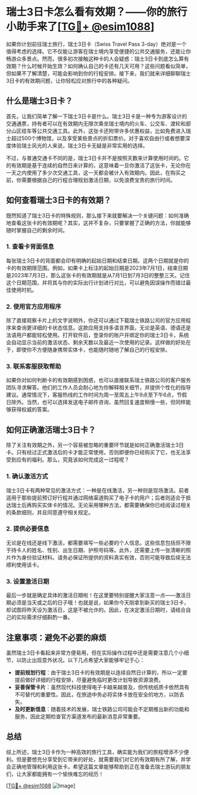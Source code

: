 # 瑞士3日卡怎么看有效期？——你的旅行小助手来了[[TG💪+ @esim1088](https://t.me/s/esim1088)]

如果你计划前往瑞士旅行，瑞士3日卡（Swiss Travel Pass 3-day）绝对是一个值得考虑的选择。它不仅能让游客在瑞士境内享受便捷的公共交通服务，还能让你畅游众多景点。然而，很多初次接触这种卡的人会疑惑：瑞士3日卡到底怎么算有效期？什么时候开始生效？如何确认自己的卡还有几天可用？这些问题看似简单，但如果不了解清楚，可能会影响到你的行程安排。接下来，我们就来详细聊聊瑞士3日卡的有效期问题，让你轻松应对旅行中的各种疑问。

## 什么是瑞士3日卡？

首先，让我们简单了解一下瑞士3日卡是什么。瑞士3日卡是一种专为游客设计的交通通票，持有者可以在有效期内无限次乘坐瑞士境内的火车、公交车、渡轮和部分山区缆车等公共交通工具。此外，这张卡还附带许多优惠权益，比如免费进入瑞士超过500个博物馆，以及享受某些景点的折扣票价。对于喜欢自由行或者想要深度体验瑞士风光的人来说，瑞士3日卡无疑是非常实用的选择。

不过，与普通交通卡不同的是，瑞士3日卡并不是按照天数来计算使用时间的。它的有效期是基于连续的自然日来计算的，这意味着一旦你激活了这张卡，无论你在一天之内使用了多少次交通工具，这一天都会被计入有效期内。因此，在购买之前，你需要根据自己的行程合理规划激活日期，以免浪费宝贵的旅行时间。

## 如何查看瑞士3日卡的有效期？

既然知道了瑞士3日卡的特殊规则，那么接下来就要解决一个关键问题：如何准确地查看这张卡的有效期呢？其实，这并不复杂，只要掌握了正确的方法，你就能够随时掌握自己的剩余时间。

### 1. 查看卡背面信息

每张瑞士3日卡的背面都会印有明确的起始日期和结束日期。这两个日期就是你的卡的有效期限范围。例如，如果卡上标注的起始日期是2023年7月1日，结束日期是2023年7月3日，那么这张卡的有效期就是从7月1日到7月3日的整整三天。记住这个日期范围，并将其与你的实际出行计划进行对比，可以避免因误操作而错过最佳使用时机。

### 2. 使用官方应用程序

除了直接观察卡片上的文字说明外，你还可以通过下载瑞士铁路公司的官方应用程序来查询更详细的卡状态信息。这款应用支持多语言界面，无论是英语、德语还是法语用户都能轻松使用。打开软件后，登录你的账户并绑定你的瑞士3日卡，系统会自动显示当前的激活状态、剩余天数以及最近一次使用的记录。这样做的好处在于，即使你不方便随身携带实体卡，也能随时随地了解自己的行程安排。

### 3. 联系客服获取帮助

如果你对如何判断卡的有效期感到困惑，也可以直接联系瑞士铁路公司的客户服务团队寻求解答。他们的工作人员会耐心地为你解释相关细节，并提供个性化的指导建议。通常情况下，客服热线的工作时间为周一至周五上午9点至下午6点，节假日除外。当然，也可以选择发送电子邮件咨询，虽然回复速度稍慢一些，但同样能够获得权威的答案。

## 如何正确激活瑞士3日卡？

除了关注有效期之外，另一个容易被忽略的重要环节就是如何正确激活瑞士3日卡。只有经过正式激活后的卡才能正常使用，否则即便你已经购买了它，也无法享受到应有的福利。那么，究竟该如何完成这一过程呢？

### 1. 确认激活方式

瑞士3日卡有两种常见的激活方式：一种是在线激活，另一种则是现场激活。前者适用于那些提前预订好行程并通过网络渠道购买了电子卡的用户；后者则适合于抵达瑞士后再购买实体卡的情况。无论采用哪种方法，都需要确保你已经阅读过相关的条款细则，并且同意遵守相关规定。

### 2. 提供必要信息

无论是在线还是线下激活，都需要填写一些必要的个人信息。这些信息包括但不限于持卡人的姓名、性别、出生日期、护照号码等。此外，还需要上传一张清晰的照片作为身份验证材料。请务必保证所提供的资料真实有效，否则可能导致后续无法顺利使用该卡。

### 3. 设置激活日期

最后一步就是确定具体的激活日期啦！在这里要特别提醒大家注意一点——激活日期必须是当天或之后的日子哦！也就是说，如果你今天刚拿到新买的瑞士3日卡，却试图将昨天设为激活日，这是不被允许的。因此，在决定激活日期时，请结合自己的实际需求仔细斟酌一番。

## 注意事项：避免不必要的麻烦

虽然瑞士3日卡看起来非常方便易用，但在实际操作过程中还是需要注意几个小细节，以防止出现意外状况。以下几点希望大家能够牢记于心：

- **提前规划行程**：由于瑞士3日卡的有效期是以连续自然日计算的，所以一定要提前做好详细的行程安排，尽量避免临时更改计划导致资源浪费。
- **妥善保管卡片**：虽然现代科技使得电子卡越来越普及，但传统纸质卡依然具有不可替代的重要性。因此，在旅途中务必将实体卡放在安全的地方，以防丢失。
- **及时更新信息**：随着技术的发展，瑞士铁路公司可能会不定期推出新的功能和服务，因此定期检查官方渠道发布的最新消息非常重要。

## 总结

综上所述，瑞士3日卡作为一种高效的旅行工具，确实能为我们的旅程增添不少便利。但是要想充分享受到它带来的好处，就需要我们对它的有效期有所了解，并学会正确地管理和利用这张卡。希望这篇文章能够帮助到正在准备去瑞士游玩的朋友们，让大家都能拥有一个愉快难忘的经历！

[[TG💪+ @esim1088](https://t.me/s/esim1088) ![Image](https://i.postimg.cc/4NQfJmqS/Snipaste-2025-05-13-00-14-12.png)]